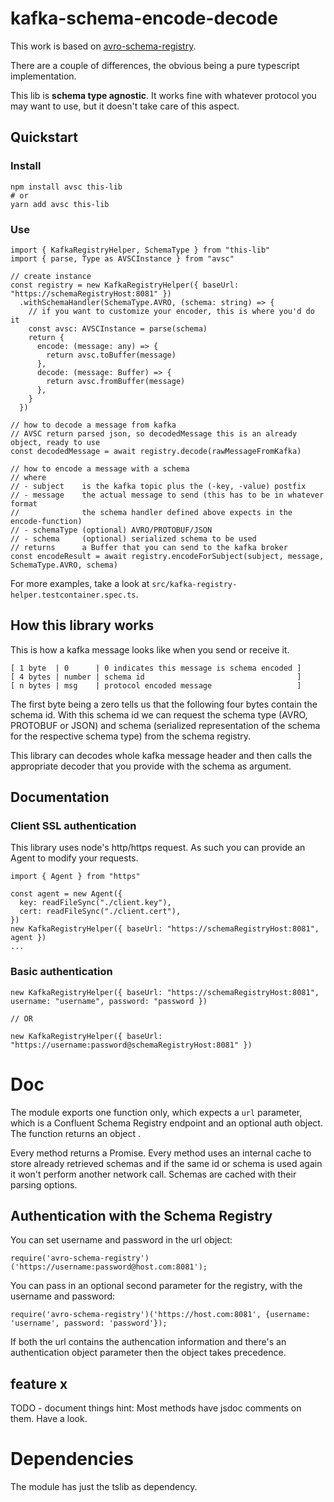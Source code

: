 # kafka-schema-encode-decode

This work is based on [avro-schema-registry](https://github.com/bencebalogh/avro-schema-registry).

There are a couple of differences, the obvious being a pure typescript implementation.

This lib is **schema type agnostic**. It works fine with whatever protocol you may want to use, but it doesn't take care of this aspect.

## Quickstart

### Install

```
npm install avsc this-lib
# or
yarn add avsc this-lib
```

### Use

```
import { KafkaRegistryHelper, SchemaType } from "this-lib"
import { parse, Type as AVSCInstance } from "avsc"

// create instance
const registry = new KafkaRegistryHelper({ baseUrl: "https://schemaRegistryHost:8081" })
  .withSchemaHandler(SchemaType.AVRO, (schema: string) => {
    // if you want to customize your encoder, this is where you'd do it
    const avsc: AVSCInstance = parse(schema)
    return {
      encode: (message: any) => {
        return avsc.toBuffer(message)
      },
      decode: (message: Buffer) => {
        return avsc.fromBuffer(message)
      },
    }
  })

// how to decode a message from kafka
// AVSC return parsed json, so decodedMessage this is an already object, ready to use
const decodedMessage = await registry.decode(rawMessageFromKafka)

// how to encode a message with a schema
// where
// - subject    is the kafka topic plus the (-key, -value) postfix
// - message    the actual message to send (this has to be in whatever format
//              the schema handler defined above expects in the encode-function)
// - schemaType (optional) AVRO/PROTOBUF/JSON
// - schema     (optional) serialized schema to be used
// returns      a Buffer that you can send to the kafka broker
const encodeResult = await registry.encodeForSubject(subject, message, SchemaType.AVRO, schema)
```

For more examples, take a look at `src/kafka-registry-helper.testcontainer.spec.ts`.

## How this library works

This is how a kafka message looks like when you send or receive it.

```
[ 1 byte  | 0      | 0 indicates this message is schema encoded ]
[ 4 bytes | number | schema id                                  ]
[ n bytes | msg    | protocol encoded message                   ]
```

The first byte being a zero tells us that the following four bytes contain the schema id. With this schema id we can request the schema type (AVRO, PROTOBUF or JSON) and schema (serialized representation of the schema for the respective schema type) from the schema registry.

This library can decodes whole kafka message header and then calls the appropriate decoder that you provide with the schema as argument.

## Documentation

### Client SSL authentication

This library uses node's http/https request. As such you can provide an Agent to modify your requests.

```
import { Agent } from "https"

const agent = new Agent({
  key: readFileSync("./client.key"),
  cert: readFileSync("./client.cert"),
})
new KafkaRegistryHelper({ baseUrl: "https://schemaRegistryHost:8081", agent })
...
```

### Basic authentication

```
new KafkaRegistryHelper({ baseUrl: "https://schemaRegistryHost:8081", username: "username", password: "password })

// OR

new KafkaRegistryHelper({ baseUrl: "https://username:password@schemaRegistryHost:8081" })
```

# Doc

The module exports one function only, which expects a `url` parameter, which is a Confluent Schema Registry endpoint and an optional auth object. The function returns an object .

Every method returns a Promise. Every method uses an internal cache to store already retrieved schemas and if the same id or schema is used again it won't perform another network call. Schemas are cached with their parsing options.

## Authentication with the Schema Registry

You can set username and password in the url object:

```
require('avro-schema-registry')('https://username:password@host.com:8081');
```

You can pass in an optional second parameter for the registry, with the username and password:

```
require('avro-schema-registry')('https://host.com:8081', {username: 'username', password: 'password'});
```

If both the url contains the authencation information and there's an authentication object parameter then the object takes precedence.

## feature x

TODO - document things hint: Most methods have jsdoc comments on them. Have a look.

# Dependencies

The module has just the tslib as dependency.
